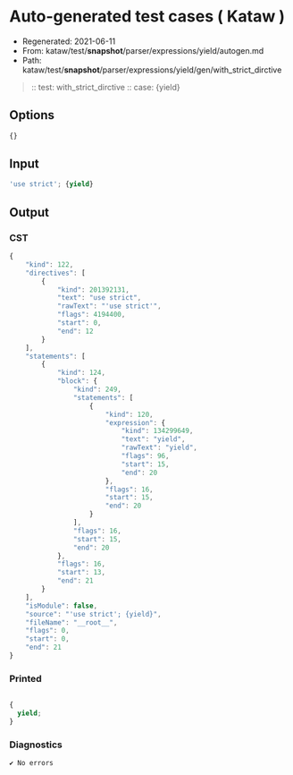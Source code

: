 # Auto-generated test cases ( Kataw )
- Regenerated: 2021-06-11
- From: kataw/test/__snapshot__/parser/expressions/yield/autogen.md
- Path: kataw/test/__snapshot__/parser/expressions/yield/gen/with_strict_dirctive
> :: test: with_strict_dirctive
> :: case: {yield}
## Options

`````js
{}
`````
## Input

`````js
'use strict'; {yield}
`````
## Output

### CST

```javascript
{
    "kind": 122,
    "directives": [
        {
            "kind": 201392131,
            "text": "use strict",
            "rawText": "'use strict'",
            "flags": 4194400,
            "start": 0,
            "end": 12
        }
    ],
    "statements": [
        {
            "kind": 124,
            "block": {
                "kind": 249,
                "statements": [
                    {
                        "kind": 120,
                        "expression": {
                            "kind": 134299649,
                            "text": "yield",
                            "rawText": "yield",
                            "flags": 96,
                            "start": 15,
                            "end": 20
                        },
                        "flags": 16,
                        "start": 15,
                        "end": 20
                    }
                ],
                "flags": 16,
                "start": 15,
                "end": 20
            },
            "flags": 16,
            "start": 13,
            "end": 21
        }
    ],
    "isModule": false,
    "source": "'use strict'; {yield}",
    "fileName": "__root__",
    "flags": 0,
    "start": 0,
    "end": 21
}
```

### Printed

```javascript

{
  yield;
}
```

### Diagnostics

```javascript
✔ No errors
```

